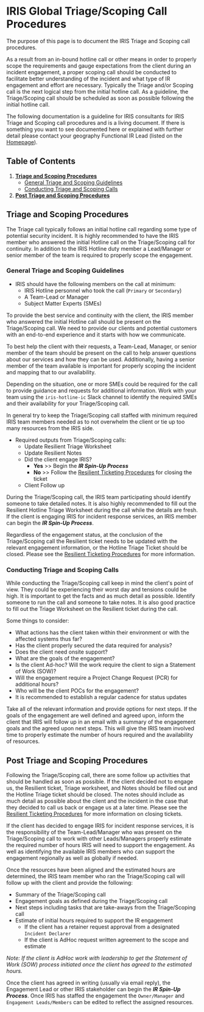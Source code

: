 

# IRIS Global Triage/Scoping Call Procedures

The purpose of this page is to document the IRIS Triage and Scoping call procedures.

As a result from an in-bound hotline call or other means in order to properly scope the requirements and gauge expectations from the client during an incident engagement, a proper scoping call should be conducted to facilitate better understanding of the incident and what type of IR engagement and effort are necessary. Typically the Triage and/or Scoping call is the next logical step from the initial hotline call. As a guideline, the Triage/Scoping call should be scheduled as soon as possible following the initial hotline call.

The following documentation is a guideline for IRIS consultants for IRIS Triage and Scoping call procedures and is a living document. If there is something you want to see documented here or explained with further detail please contact your geography Functional IR Lead (listed on the [Homepage](https://github.ibm.com/IRIS-NA/DFIR-wiki/blob/master/Home.md)).

## Table of Contents

 1. [**Triage and Scoping Procedures**](#triage-and-scoping-procedures)
	 - [General Triage and Scoping Guidelines](#general-triage-and-scoping-guidelines)
	 - [Conducting Triage and Scoping Calls](#conducting-triage-and-scoping-calls)    
 2. [**Post Triage and Scoping Procedures**](#post-triage-and-scoping-procedures) 

## Triage and Scoping Procedures
The Triage call typically follows an initial hotline call regarding some type of potential security incident. It is highly recommended to have the IRIS member who answered the initial Hotline call on the Triage/Scoping call for continuity. In addition to the IRIS Hotline duty member a Lead/Manager or senior member of the team is required to properly scope the engagement. 

### General Triage and Scoping Guidelines

 - IRIS should have the following members on the call at minimum:
	 - IRIS Hotline personnel who took the call (`Primary` or `Secondary`)
	 - A Team-Lead or Manager 
	 - Subject Matter Experts (SMEs) 

To provide the best service and continuity with the client, the IRIS member who answered the initial Hotline call should be present on the Triage/Scoping call. We need to provide our clients and potential customers with an end-to-end experience and it starts with how we communicate.

To best help the client with their requests, a Team-Lead, Manager, or senior member of the team should be present on the call to help answer questions about our services and how they can be used. Additionally, having a senior member of the team available is important for properly scoping the incident and mapping that to our availability.

Depending on the situation, one or more SMEs could be required for the call to provide guidance and requests for additional information. Work with your team using the `iris-hotline-ic` Slack channel to identify the required SMEs and their availability for your Triage/Scoping call.

In general try to keep the Triage/Scoping call staffed with minimum required IRIS team members needed as to not overwhelm the client or tie up too many resources from the IRIS side. 

 - Required outputs from Triage/Scoping calls:
	 - Update Resilient Triage Worksheet
	 - Update Resilient Notes
	 - Did the client engage IRIS?
		- **Yes**	>> Begin the ***IR Spin-Up Process***
		- **No**	>> Follow the [Resilient Ticketing Procedures](https://github.ibm.com/IRIS-NA/DFIR-wiki/wiki/IRIS-Resilient) for closing the ticket
	- Client Follow up
	
During the Triage/Scoping call, the IRIS team participating should identify someone to take detailed notes. It is also highly recommended to fill out the Resilient Hotline Triage Worksheet during the call while the details are fresh. If the client is engaging IRIS for incident response services, an IRIS member can begin the ***IR Spin-Up Process***. 

Regardless of the engagement status, at the conclusion of the Triage/Scoping call the Resilient ticket needs to be updated with the relevant engagement information, or the Hotline Triage Ticket should be closed. Please see the [Resilient Ticketing Procedures](https://github.ibm.com/IRIS-NA/DFIR-wiki/wiki/IRIS-Resilient) for more information.

### Conducting Triage and Scoping Calls
While conducting the Triage/Scoping call keep in mind the client's point of view. They could be experiencing their worst day and tensions could be high. It is important to get the facts and as much detail as possible. Identify someone to run the call and someone to take notes. It is also good practice to fill out the Triage Worksheet on the Resilient ticket during the call. 

Some things to consider:

 - What actions has the client taken within their environment or with the affected systems thus far?
 - Has the client properly secured the data required for analysis?
 - Does the client need onsite support?
 - What are the goals of the engagement?
 - Is the client Ad-hoc? Will the work require the client to sign a Statement of Work (SOW)?
 - Will the engagement require a Project Change Request (PCR) for additional hours?
 - Who will be the client POCs for the engagement?
 - It is recommended to establish a regular cadence for status updates

Take all of the relevant information and provide options for next steps. If the goals of the engagement are well defined and agreed upon, inform the client that IRIS will follow up in an email with a summary of the engagement goals and the agreed upon next steps. This will give the IRIS team involved time to properly estimate the number of hours required and the availability of resources. 

## Post Triage and Scoping Procedures
Following the Triage/Scoping call, there are some follow up activities that should be handled as soon as possible. If the client decided not to engage us, the Resilient ticket, Triage worksheet, and Notes should be filled out and the Hotline Triage ticket should be closed. The notes should include as much detail as possible about the client and the incident in the case that they decided to call us back or engage us at a later time. Please see the [Resilient Ticketing Procedures](https://github.ibm.com/IRIS-NA/DFIR-wiki/wiki/IRIS-Resilient) for more information on closing tickets.

If the client has decided to engage IRIS for incident response services, it is the responsibility of the Team-Lead/Manager who was present on the Triage/Scoping call to work with other Leads/Managers  properly estimate the required number of hours IRIS will need to support the engagement. As well as identifying the available IRIS members who can support the engagement regionally as well as globally if needed.

Once the resources have been aligned and the estimated hours are determined, the IRIS team member who ran the Triage/Scoping call will follow up with the client and provide the following:

 - Summary of the Triage/Scoping call
 - Engagement goals as defined during the Triage/Scoping call
 - Next steps including tasks that are take-aways from the Triage/Scoping call
 - Estimate of initial hours required to support the IR engagement
	 - If the client has a retainer request approval from a designated `Incident Declarer`
	 - If the client is AdHoc request written agreement to the scope and estimate

*Note: If the client is AdHoc work with leadership to get the Statement of Work (SOW) process initiated once the client has agreed to the estimated hours.*

Once the client has agreed in writing (usually via email reply), the Engagement Lead or other IRIS stakeholder can begin the ***IR Spin-Up Process***. Once IRIS has staffed the engagement the `Owner/Manager` and `Engagement Leads/Members` can be edited to reflect the assigned resources.
